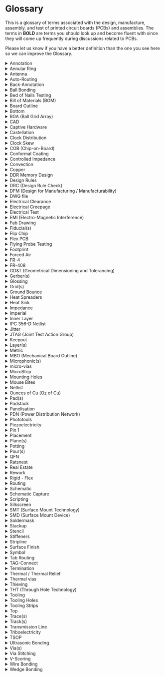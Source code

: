# Glossary
 This is a glossary of terms associated with the design, manufacture, assembly, and test of printed circuit boards (PCBs) and assemblies. The terms in **BOLD** are terms you should look up and become fluent with since they will come up frequently during discussions related to PCBs.

 Please let us know if you have a better definition than the one you see here so we can improve the Glossary.

 <details>
    <summary>Annotation</summary>

    noun - the information added to a design that makes refering to things easier
            "I added the Q1 annotation."
    verb - the act of adding information (such as reference designators) to a design
           This can be done via automation or manually. It is often possible to add annotation to either the schematic or the board layout.
           "We annotated all components again to make things sequential."
</details>

<details>
   <summary>Annular Ring</summary>

> An oversized area of copper at the location of a via that ensures proper connectivity for a via, even if it is drilled slightly off center. 
</details>

 <details>
    <summary>Antenna</summary

    Stuff
 </details>
     
 <details>
    <summary>Auto-Routing</summary>

> Software capability to automatically route a path between features on a PCB. Depending on what software you're using, this can lead your PCB to look like a "rat's nest." 
 </details>

 <details>
    <summary>Back-Annotation</summary>

> The process of updating your schematic based on changes you made to your layout. 
 </details>

 <details>
    <summary>Ball Bonding</summary>

> The most common type of wire bonding used to make an electrical connection between a chip and another component on a semiconductor device. A very thin wire (typically a dozen micrometers thick and made of gold or copper) is fed through a capillary tube and brought close to the surface of the chip that needs to be connected. A high-voltage electric charge is applied to the wire to melt its tip. When the wire melts, it forms a ball due to surface tension of the metal. The addition of heat, pressure, and ultrasonic energy cause the ball to weld to the chip. (Image source: Wikipedia)
 </details>

 <details>
    <summary>Bed of Nails Testing</summary>

> "Bed of nails" are used to test PCBs and are composed of spring loaded tests pins that mate to different points on the PCB. This allows the electrical connections on the PCB to be verified. 
 </details>

 <details>
    <summary>Bill of Materials (BOM)</summary>

> A comprehensive list of all the parts and materials required to make a product. The BOM usually includes part numbers, part descriptions, quantity, manufacturer name, manufacturer part number, price, etc... 
 </details>

 <details>
    <summary>Board Outline</summary>

 > The outer contour or board shape of a PCB. 
 </details>

 <details>
    <summary>Bottom</summary>

 > The bottom side of the PCB is the side opposite from the top and usually (but not always) does not have any components.
 </details>

 <details>
    <summary>BGA (Ball Grid Array)</summary>

 > A type of surface-mount packaging which uses a grid of solder balls to connect chip to board. The chip sits on top of an array of solder balls. A BGA allows for a high density of leads, better heat conduction between package and PCB, and lower inductance in the leads.
 </details>

 <details>
    <summary>CAD</summary>

> Computer Aided Design (CAD) tools are software tools used to design products. Common uses of CAD include modeling parts, creating assemblies, running simulations, and making engineering drawings. 
 </details>

 <details>
    <summary>Captive Hardware</summary>

> Fasteners designed to be attached permanently, thereby reducing the risk that parts might get loose (e.g. press-fits, thread-locks, etc)
 </details>

 <details>
    <summary>Castellation</summary>

> Castellation mounting holes are designed to make it easy to solder one board onto another board, as shown in the image below. (Image source: Sparkfun)
 </details>

 <details>
    <summary>Clock Distribution</summary>

> A digital hardware design style which *distributes* a single clock source to **multiple** components. Clock distribution is relevant when multiple components need to share timing (whether that timing is synchronous or not is another design decision). Clock distribution can create problems because various physical factors (varying trace lengths, trace coupling, noise, etc.) can alter the different clock lines in different ways.
 </details>

 <details>
    <summary>Clock Skew</summary>

> Phenomenon where signals with the same clock signal arrive at different times. The difference in their arrival time is the skew. 
 </details>

 <details>
    <summary>COB (Chip-on-Board)</summary>

> Manufacturing technique where integrated circuits (ICs) are bonded directly to a PCB, eliminating the need for packaging around the IC. 
 </details>

 <details>
    <summary>Conformal Coating</summary>

 > A thin polymer film applied to a PCB to protect its electronic components from moisture, dust, and chemicals. 
 </details>

<details>
    <summary>Controlled Impedance</summary>

> Without intentional design, impedance between two points on a trace is typically "uncontrolled." This is problematic for high frequency applications, and in these instances careful design of the dimensions of a trace and the material properties of the board is required to obtain controlled impedance and repeatable high frequency performance. 
 </details>

 <details>
    <summary>Convection</summary>

> Convection occurs when changes in the density of a fluid due to heating or cooling causes motion in the fluid. This mode of heat transfer is a common way to cool electronics. 
 </details>

 <details>
    <summary>Copper</summary>

> A highly conductive metal and good thermal conductor commonly used in certain layers of a PCB board to create electrical connections. 
 </details>

 <details>
    <summary>DDR Memory Design</summary>

> Double Data Rate Memory Design allows for faster rates of data transfer by stricly controlling the timing of clock signals and electrical data. The process doubles the data bandwidth by sending data on both the rising and falling edges of the clock signal. 
 </details>

 <details>
    <summary>Design Rules</summary>
 
 > A set of guidelines designed to help engineers create better PCBs. 
 </details>

 <details>
    <summary>DRC (Design Rule Check)</summary>

 > A check done via software to ensure that a design does not have any errors (e.g. traces that are too narrow, drill holes that are undersized, traces that should not touch) 
 </details>

 <details>
    <summary>DFM (Design for Manufacturing / Manufacturability)</summary>
 
 > A set of guidelines and engineering principles used determine how feasible and efficient manufacturing a part will be. 
 </details>

 <details>
    <summary>DWG file</summary>
 
 > A file type that is used to store 2D or 3D designs and commonly used with CAD software. This file type is also commonly accepted by pcb software to import board outlines or other designs.  
 </details>

 <details>
    <summary>Electrical Clearance</summary>
 
 > The shortest distance through air between conductive elements. 
 </details>

 <details>
    <summary>Electrical Creepage</summary>
 
 > The spacing between conductive elements on a pcb over an insulating surface (e.g. pad-to-pad, pad-to-trace, trace-to-trace, etc..). 
 </details>

 <details>
    <summary>Electrical Test</summary>
 
 > Tests designed to verify that a pcb has been manufactured in accordance with its reference design. These tests commonly include a capacitance test to check for opens and shorts and a resistance test.
 </details>

 <details>
    <summary>EMI (Electro-Magnetic Interference)</summary>
 
 > A disturbance generated by the electromagnetic field of one source that can disrupt the performance of another circuit. EMI can be either conducted, meaning that it passes through a wire or cable, or radiated, meaning that it wirelessly interferes with another signal. All electronic components generate electromagnetic signals that could potentially interfere with other equipment. 
 </details>

 <details>
    <summary>Fab Drawing</summary>
 
 > A drawing used to share information with a manufacturer and provide clear instructions on how the pcb should be manufactured. A fab drawing commonly includes board dimensions, drill sizes, tolerances, material, copper weight, surface finish, controlled impedance requirements, annular ring tolerances, etc... 
 </details>

 <details>
    <summary>Fiducial(s)</summary>
 
 > A mark on the top (and bottom if the pcb has 2 layers) copper layer that is used by the vision system of a pick and place machine to recognize where the pcb is. They are often placed as far appart as possible on opposite corners of the board to achieve better precision. 
 </details>

 <details>
    <summary>Flip Chip</summary>
 
 > TODO
 </details>

 <details>
    <summary>Flex PCB</summary>
 
 > A PCB printed on flexible material. Using a flex PCB can reduce the weight and size of a project and can make it easier to a fit a board to an existing mechanical design rather than adapting the mechanical design to the PCB.  
 </details>

 <details>
    <summary>Flying Probe Testing</summary>
 Stuff
 </details>

 <details>
    <summary>Footprint</summary>
 
> An arrangement of pads (for surface mount devices) or through-holes (for discrete pin connections) used to attach a component to a PCB.
 </details>

 <details>
    <summary>Forced Air</summary>
 Stuff
 </details>

 <details>
    <summary>FR-4</summary>
 
> A glass-reinforced epoxy laminate used as the substrate for PCBs. FR-4 provides electrical insulation, structural integrity, and flame resistance. 
 </details>

 <details>
    <summary>FR-408</summary>
 Stuff
 </details>

 <details>
    <summary>GD&T (Geometrical Dimensioning and Tolerancing)</summary>
 Stuff
 </details>

 <details>
    <summary>Gerber(s)</summary>
 Stuff
 </details>

 <details>
    <summary>Glossing</summary>
 Stuff
 </details>

 <details>
    <summary>Grid(s)</summary>
 Stuff
 </details>

 <details>
    <summary>Ground Bounce</summary>
 
> A phenomenon induced by transistor output switches (on to off or off to on) which causes other voltages to wiggle by altering their ground reference. 
 </details>

 <details>
    <summary>Heat Spreaders</summary>
 Stuff
 </details>

 <details>
    <summary>Heat Sink</summary>
 Stuff
 </details>

 <details>
    <summary>Impedance</summary>
 Stuff
 </details>

 <details>
    <summary>Imperial</summary>
 Stuff
 </details>

 <details>
    <summary>Inner Layer</summary>
 Stuff
 </details>

 <details>
    <summary>IPC 356-D Netlist</summary>
 Stuff
 </details>

 <details>
    <summary>Jitter</summary>
 Stuff
 </details>

 <details>
    <summary>JTAG (Joint Test Action Group)</summary>
 Stuff
 </details>

 <details>
    <summary>Keepout</summary>
 Stuff
 </details>

 <details>
    <summary>Layer(s)</summary>
 Stuff
 </details>

 <details>
    <summary>Metric</summary>
 Stuff
 </details>

 <details>
    <summary>MBO (Mechanical Board Outline)</summary>
 Stuff
 </details>

 <details>
    <summary>Microphonic(s)</summary>
 Stuff
 </details>

 <details>
    <summary>micro-vias</summary>
 Stuff
 </details>

 <details>
    <summary>MicroStrip</summary>
 Stuff
 </details>

 <details>
    <summary>Mounting Holes</summary>
 Stuff
 </details>

 <details>
    <summary>Mouse Bites</summary>

> Breakaway tabs used to separate boards from panels. Weak spots are introduced in the board by using a cluster of drills hits. These weak spots make it easy to break off the board from the panel. Visible "mouse bites" or nubs are left behind on the PCB after the PCB is broken off from the panel. 
 </details>

 <details>
    <summary>Netlist</summary>
 Stuff
 </details>

 <details>
    <summary>Ounces of Cu (Oz of Cu)</summary>
 Stuff
 </details>

 <details>
    <summary>Pad(s)</summary>

> Exposed metal on the surface of a board that is used to solder a component to. The most common pads are plated through-hole pads (PTH) and surface mount device (SMD) pads. 
 </details>

 <details>
    <summary>Padstack</summary>
 Stuff
 </details>

 <details>
    <summary>Panelisation</summary>
 Stuff
 </details>

 <details>
    <summary>PDN (Power Distribution Network)</summary>
 Stuff
 </details>

 <details>
    <summary>Phototools</summary>
 Stuff
 </details>

 <details>
    <summary>Piezoelectricity</summary>
 Stuff
 </details>

 <details>
    <summary>Pin 1</summary>
 Stuff
 </details>

 <details>
    <summary>Placement</summary>

 </details>

 <details>
    <summary>Plane(s)</summary>

 > A continuous area of copper on a PCB. 
 </details>

 <details>
    <summary>Potting</summary>
 Stuff
 </details>

 <details>
    <summary>Pour(s)</summary>
 Stuff
 </details>

 <details>
    <summary>QFN</summary>
 Stuff
 </details>

 <details>
    <summary>Ratsnest</summary>
 Stuff
 </details>

 <details>
    <summary>Real Estate</summary>
 Stuff
 </details>

 <details>
    <summary>Rework</summary>
 Stuff
 </details>

 <details>
    <summary>Rigid - Flex</summary>
 Stuff
 </details>

 <details>
    <summary>Routing</summary>
 Stuff
 </details>

 <details>
    <summary>Schematic</summary>
 Stuff
 </details>

 <details>
    <summary>Schematic Capture</summary>
 Stuff
 </details>

 <details>
    <summary>Scripting</summary>
 Stuff
 </details>
 <details>
    <summary>Silkscreen</summary>

> The letters and symbols visible on a circuit board. This makes it easier to identify where things are on a PCB. The silkscreen is usually white. 

 </details>


 <details>
    <summary>SMT (Surface Mount Technology)</summary>
 Stuff
 </details>

 <details>
    <summary>SMD (Surface Mount Device)</summary>
 Stuff
 </details>
 <details>
    <summary>Soldermask</summary>

> A protective coating over a copper layer to prevent short circuits, corrosion, and other issues. The soldermask is usually green, but other colors are possible. 

 </details>


 <details>
    <summary>Stackup</summary>
 Stuff
 </details>

 <details>
    <summary>Stencil</summary>
 Stuff
 </details>

 <details>
    <summary>Stiffeners</summary>
 Stuff
 </details>

 <details>
    <summary>Stripline</summary>
 Stuff
 </details>

 <details>
    <summary>Surface Finish</summary>
 Stuff
 </details>

 <details>
    <summary>Symbol</summary>
 Stuff
 </details>

 <details>
    <summary>Tab Routing</summary>
 Stuff
 </details>

 <details>
    <summary>TAG-Connect</summary>
 Stuff
 </details>

 <details>
    <summary>Termination</summary>
 Stuff
 </details>
 <details>
    <summary>Thermal / Thermal Relief</summary>

> A small trace used to connect a pad to a plane and provide thermal relief. If the pad was directly connected to a plane then it would be very difficult to heat up the pad to a high enough temperature to make a solder joint because of the thermal mass of the plane. Using a small trace instead reduces heat flow and makes it easier to solder. 

 </details>


 <details>
    <summary>Thermal vias</summary>
 Stuff
 </details>
 <details>
    <summary>Thieving</summary>

> Copper (often in the form of dots, grid, or solid fill) added to the outer layer of a PCB to ensure a uniform distribution of copper plating on the features of the PCB. The "thieving steals" plating current from concentrating on sparse features and instead spreads it out over areas with many features. This also reduces the amount of copper that needs to be etched away, leading to more even etching times across the board. It's also used to even out the thermal properties of a board to prevent twist and warp during the thermal cycling that occurs in the reflow process. (Image source: https://resources.altium.com/pcb-design-blog/printed-circuit-fabrication-for-the-pcb-designer) 

 </details>


 <details>
    <summary>THT (Through Hole Technology)</summary>
 Stuff
 </details>

 <details>
    <summary>Tooling</summary>
 Stuff
 </details>

 <details>
    <summary>Tooling Holes</summary>
 Stuff
 </details>

 <details>
    <summary>Tooling Strips</summary>
 Stuff
 </details>

 <details>
    <summary>Top</summary>
 Stuff
 </details>
 <details>
    <summary>Trace(s)</summary>

> A continuous path of copper used to make electrical connections on a PCB. As shown in the image below, the trace is the area between the two dark lines coming out of the RES pin and 5V pins. Traces vary in width depending on what current they are carrying. In this case, the RES pin has a narrower trace than the 5V trace. (Image source: Sparkfun)

 </details>


 <details>
    <summary>Track(s)</summary>
 Stuff
 </details>

 <details>
    <summary>Transmission Line</summary>
 Stuff
 </details>

 <details>
    <summary>Triboelectricity</summary>
 Stuff
 </details>

 <details>
    <summary>TSOP</summary>
 Stuff
 </details>

 <details>
    <summary>Ultrasonic Bonding</summary>
 Stuff
 </details>
 <details>
    <summary>Via(s)</summary>

> A hole in a PCB that allows current to pass from one layer to another. Vias can either be tented, meaning that they are covered by the soldermask so nothing can be soldered to them, or untented, meaning that we can solder a component to it. 

 </details>


 <details>
    <summary>Via Stitching</summary>
 Stuff
 </details>

 <details>
    <summary>V-Scoring</summary>
 Stuff
 </details>
 <details>
    <summary>Wire Bonding</summary>

> A method to make an electric connection between an integrated circuit and chips. Different types of wire bonding include ball bonding and wedge bonding. 

 </details>

 <details>
    <summary>Wedge Bonding</summary>

> Unlike ball bonding, wedge bonding requires the wire to be in a specific direction during bonding, so it's a slower process than ball bonding due to the extra time needed for tool alignment. Wedge bonding can use a larger diameter wire than ball bonding. 

 </details>

 

 
